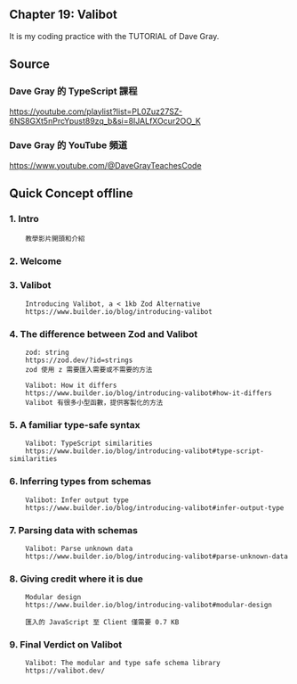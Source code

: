 ## Chapter 19: Valibot
It is my coding practice with the TUTORIAL of Dave Gray. 

## Source
### Dave Gray 的 TypeScript 課程
https://youtube.com/playlist?list=PL0Zuz27SZ-6NS8GXt5nPrcYpust89zq_b&si=8IJALfXOcur2OO_K

### Dave Gray 的 YouTube 頻道
https://www.youtube.com/@DaveGrayTeachesCode

## Quick Concept offline
###  1. Intro
        教學影片開頭和介紹

###  2. Welcome

###  3. Valibot
        Introducing Valibot, a < 1kb Zod Alternative
        https://www.builder.io/blog/introducing-valibot

###  4. The difference between Zod and Valibot
        zod: string
        https://zod.dev/?id=strings
        zod 使用 z 需要匯入需要或不需要的方法

        Valibot: How it differs
        https://www.builder.io/blog/introducing-valibot#how-it-differs
        Valibot 有很多小型函數，提供客製化的方法
        
###  5. A familiar type-safe syntax
        Valibot: TypeScript similarities
        https://www.builder.io/blog/introducing-valibot#type-script-similarities

###  6. Inferring types from schemas
        Valibot: Infer output type
        https://www.builder.io/blog/introducing-valibot#infer-output-type

###  7. Parsing data with schemas
        Valibot: Parse unknown data
        https://www.builder.io/blog/introducing-valibot#parse-unknown-data

###  8. Giving credit where it is due
        Modular design
        https://www.builder.io/blog/introducing-valibot#modular-design

        匯入的 JavaScript 至 Client 僅需要 0.7 KB

###  9. Final Verdict on Valibot
        Valibot: The modular and type safe schema library
        https://valibot.dev/
